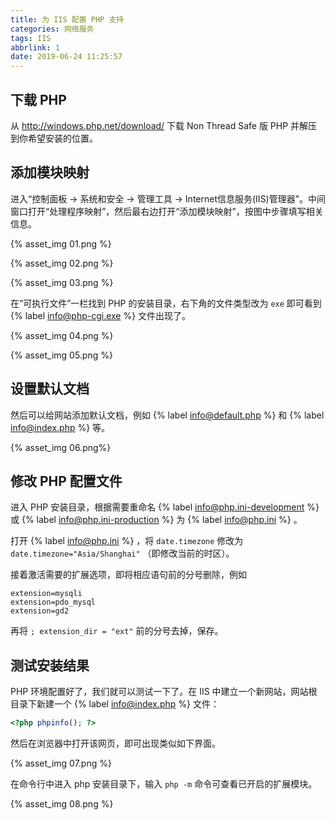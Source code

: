 ```yaml
---
title: 为 IIS 配置 PHP 支持
categories: 网络服务
tags: IIS
abbrlink: 1
date: 2019-06-24 11:25:57
---
```

## 下载 PHP

从 http://windows.php.net/download/ 下载 Non Thread Safe 版 PHP 并解压到你希望安装的位置。

## 添加模块映射

进入“控制面板 -> 系统和安全 -> 管理工具 -> Internet信息服务(IIS)管理器”。中间窗口打开“处理程序映射”，然后最右边打开“添加模块映射”，按图中步骤填写相关信息。

{% asset_img 01.png %}

<!-- more -->

{% asset_img 02.png %}

{% asset_img 03.png %}

在“可执行文件”一栏找到 PHP 的安装目录，右下角的文件类型改为 `exe` 即可看到 {% label info@php-cgi.exe %} 文件出现了。

{% asset_img 04.png %}

{% asset_img 05.png %}

## 设置默认文档

然后可以给网站添加默认文档，例如 {% label info@default.php %} 和 {% label info@index.php %} 等。

{% asset_img 06.png%}

## 修改 PHP 配置文件

进入 PHP 安装目录，根据需要重命名 {% label info@php.ini-development %} 或 {% label info@php.ini-production %} 为 {% label info@php.ini %} 。

打开 {% label info@php.ini %} ，将 `date.timezone` 修改为 `date.timezone="Asia/Shanghai"` （即修改当前的时区）。

接着激活需要的扩展选项，即将相应语句前的分号删除，例如

```
extension=mysqli
extension=pdo_mysql
extension=gd2
```

再将 `; extension_dir = "ext"` 前的分号去掉，保存。

## 测试安装结果

PHP 环境配置好了，我们就可以测试一下了。在 IIS 中建立一个新网站，网站根目录下新建一个 {% label info@index.php %} 文件：

```php
<?php phpinfo(); ?>
```

然后在浏览器中打开该网页，即可出现类似如下界面。

{% asset_img 07.png %}

在命令行中进入 php 安装目录下，输入 `php -m` 命令可查看已开启的扩展模块。

{% asset_img 08.png %}
